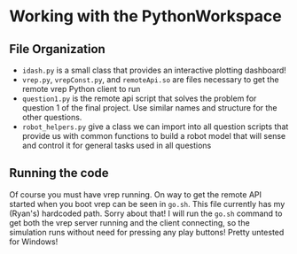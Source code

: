 # Working with the PythonWorkspace

## File Organization
- `idash.py` is a small class that provides an interactive plotting dashboard!
- `vrep.py`, `vrepConst.py`, and `remoteApi.so` are files necessary to get the remote vrep Python client to run
- `question1.py` is the remote api script that solves the problem for question 1 of the final project. Use similar names and structure for the other questions.
- `robot_helpers.py` give a class we can import into all question scripts that provide us with common functions to build a robot model that will sense and control it for general tasks used in all questions

## Running the code

Of course you must have vrep running. On way to get the remote API started when you boot vrep can be seen in `go.sh`.  This file currently has my (Ryan's) hardcoded path.  Sorry about that!  I will run the `go.sh` command to get both the vrep server running and the client connecting, so the simulation runs without need for pressing any play buttons! Pretty untested for Windows!